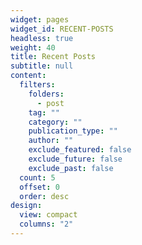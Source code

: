 ```yaml
---
widget: pages
widget_id: RECENT-POSTS
headless: true
weight: 40
title: Recent Posts
subtitle: null
content:
  filters:
    folders:
      - post
    tag: ""
    category: ""
    publication_type: ""
    author: ""
    exclude_featured: false
    exclude_future: false
    exclude_past: false
  count: 5
  offset: 0
  order: desc
design:
  view: compact
  columns: "2"
---
```

